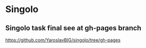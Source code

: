 # Singolo

## Singolo task final see at gh-pages branch

https://github.com/YaroslavBIG/singolo/tree/gh-pages
